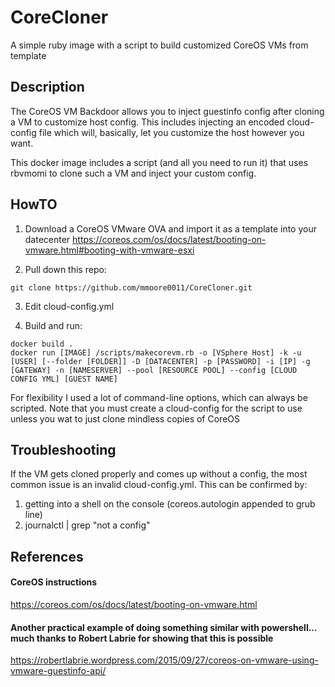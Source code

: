 # CoreCloner
A simple ruby image with a script to build customized CoreOS VMs from template

## Description

The CoreOS VM Backdoor allows you to inject guestinfo config after cloning a VM to customize host config.  This includes injecting an encoded cloud-config file which will, basically, let you customize the host however you want.  

This docker image includes a script (and all you need to run it) that uses rbvmomi to clone such a VM and inject your custom config.

## HowTO
1.  Download a CoreOS VMware OVA and import it as a template into your datecenter
  https://coreos.com/os/docs/latest/booting-on-vmware.html#booting-with-vmware-esxi

2.  Pull down this repo:
~~~
git clone https://github.com/mmoore0011/CoreCloner.git
~~~

3.  Edit cloud-config.yml

4.  Build and run:
~~~
docker build .
docker run [IMAGE] /scripts/makecorevm.rb -o [VSphere Host] -k -u [USER] [--folder [FOLDER]] -D [DATACENTER] -p [PASSWORD] -i [IP] -g [GATEWAY] -n [NAMESERVER] --pool [RESOURCE POOL] --config [CLOUD CONFIG YML] [GUEST NAME]
~~~

For flexibility I used a lot of command-line options, which can always be scripted.  Note that you must create a cloud-config for the script to use unless you wat to just clone mindless copies of CoreOS

## Troubleshooting
If the VM gets cloned properly and comes up without a config, the most common issue is an invalid cloud-config.yml.  This can be confirmed by:
1.  getting into a shell on the console (coreos.autologin appended to grub line)
2.  journalctl | grep "not a config"

## References
#### CoreOS instructions
https://coreos.com/os/docs/latest/booting-on-vmware.html

#### Another practical example of doing something similar with powershell...  much thanks to Robert Labrie for showing that this is possible
https://robertlabrie.wordpress.com/2015/09/27/coreos-on-vmware-using-vmware-guestinfo-api/
